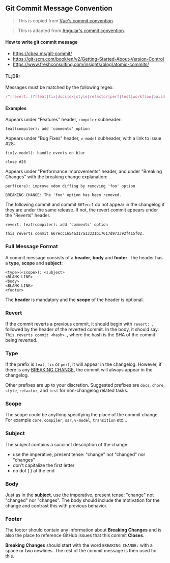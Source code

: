 ## Git Commit Message Convention

> This is copied from [Vue's commit convention](https://github.com/vuejs/core/blob/main/.github/commit-convention.md).

> This is adapted from [Angular's commit convention](https://github.com/conventional-changelog/conventional-changelog/tree/master/packages/conventional-changelog-angular).

#### How to write git commit message

- https://cbea.ms/git-commit/
- https://git-scm.com/book/en/v2/Getting-Started-About-Version-Control
- https://www.freshconsulting.com/insights/blog/atomic-commits/

#### TL;DR:

Messages must be matched by the following regex:

```js
/^(revert: )?(feat|fix|docs|dx|style|refactor|perf|test|workflow|build|ci|chore|types|wip)(\(.+\))?: .{1,50}/;
```

#### Examples

Appears under "Features" header, `compiler` subheader:

```
feat(compiler): add 'comments' option
```

Appears under "Bug Fixes" header, `v-model` subheader, with a link to issue #28:

```
fix(v-model): handle events on blur

close #28
```

Appears under "Performance Improvements" header, and under "Breaking Changes"
with the breaking change explanation:

```
perf(core): improve vdom diffing by removing 'foo' option

BREAKING CHANGE: The 'foo' option has been removed.
```

The following commit and commit `667ecc1` do not appear in the changelog if
they are under the same release. If not, the revert commit appears under the
"Reverts" header.

```
revert: feat(compiler): add 'comments' option

This reverts commit 667ecc1654a317a13331b17617d973392f415f02.
```

### Full Message Format

A commit message consists of a **header**, **body** and **footer**. The header
has a **type**, **scope** and **subject**:

```
<type>(<scope>): <subject>
<BLANK LINE>
<body>
<BLANK LINE>
<footer>
```

The **header** is mandatory and the **scope** of the header is optional.

### Revert

If the commit reverts a previous commit, it should begin with `revert: `,
followed by the header of the reverted commit. In the body, it should
say: `This reverts commit <hash>.`, where the hash is the SHA of the commit
being reverted.

### Type

If the prefix is `feat`, `fix` or `perf`, it will appear in the changelog.
However, if there is any [BREAKING CHANGE](#footer), the commit will always
appear in the changelog.

Other prefixes are up to your discretion. Suggested prefixes are `docs`,
`chore`, `style`, `refactor`, and `test` for non-changelog related tasks.

### Scope

The scope could be anything specifying the place of the commit change. For
example `core`, `compiler`, `ssr`, `v-model`, `transition` etc...

### Subject

The subject contains a succinct description of the change:

- use the imperative, present tense: "change" not "changed" nor "changes"
- don't capitalize the first letter
- no dot (.) at the end

### Body

Just as in the **subject**, use the imperative, present tense: "change" not
"changed" nor "changes". The body should include the motivation for the change
and contrast this with previous behavior.

### Footer

The footer should contain any information about **Breaking Changes** and is
also the place to reference GitHub issues that this commit **Closes**.

**Breaking Changes** should start with the word `BREAKING CHANGE:` with a space
or two newlines. The rest of the commit message is then used for this.
